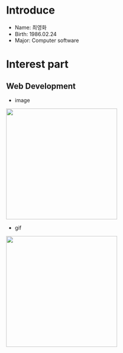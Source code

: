 # Introduce
* Name: 최영화
* Birth: 1986.02.24
* Major: Computer software

# Interest part
## Web Development

* image
<img src="/data/test.png" width="300px" height="300px"/> 

* gif
<img src="/data/1591681776.gif" width="300px" height="300px"/> 
